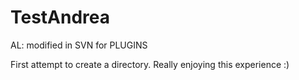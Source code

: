 TestAndrea
==========

AL: modified in SVN for PLUGINS

First attempt to create a directory. Really enjoying this experience :)
